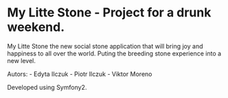 My Litte Stone - Project for a drunk weekend.
=

My Litte Stone the new social stone application that will bring joy and happiness to all over the world.
Puting the breeding stone experience into a new level.

Autors:
	- Edyta Ilczuk
	- Piotr Ilczuk
	- Viktor Moreno

Developed using Symfony2.
